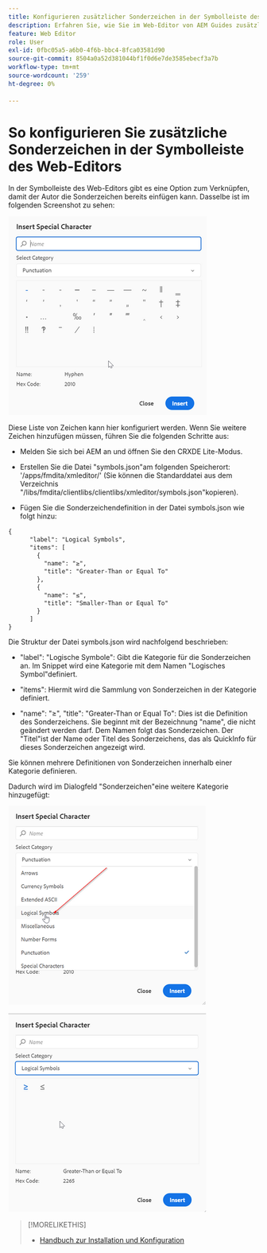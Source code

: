 ```yaml
---
title: Konfigurieren zusätzlicher Sonderzeichen in der Symbolleiste des Web-Editors
description: Erfahren Sie, wie Sie im Web-Editor von AEM Guides zusätzliche Sonderzeichen konfigurieren.
feature: Web Editor
role: User
exl-id: 0fbc05a5-a6b0-4f6b-bbc4-8fca03581d90
source-git-commit: 8504a0a52d381044bf1f0d6e7de3585ebecf3a7b
workflow-type: tm+mt
source-wordcount: '259'
ht-degree: 0%

---
```


# So konfigurieren Sie zusätzliche Sonderzeichen in der Symbolleiste des Web-Editors

In der Symbolleiste des Web-Editors gibt es eine Option zum Verknüpfen, damit der Autor die Sonderzeichen bereits einfügen kann.
Dasselbe ist im folgenden Screenshot zu sehen:

![Sonderzeichen](assets/special-chars.png)


Diese Liste von Zeichen kann hier konfiguriert werden. Wenn Sie weitere Zeichen hinzufügen müssen, führen Sie die folgenden Schritte aus:

+ Melden Sie sich bei AEM an und öffnen Sie den CRXDE Lite-Modus.

+ Erstellen Sie die Datei &quot;symbols.json&quot;am folgenden Speicherort: &#39;/apps/fmdita/xmleditor/&#39; (Sie können die Standarddatei aus dem Verzeichnis &quot;/libs/fmdita/clientlibs/clientlibs/xmleditor/symbols.json&quot;kopieren).

+ Fügen Sie die Sonderzeichendefinition in der Datei symbols.json wie folgt hinzu:

```
{
      "label": "Logical Symbols",
      "items": [
        {
          "name": "≥",
          "title": "Greater-Than or Equal To"
        },
        {
          "name": "≤",
          "title": "Smaller-Than or Equal To"
        }
      ]
}
```

Die Struktur der Datei symbols.json wird nachfolgend beschrieben:

+ &quot;label&quot;: &quot;Logische Symbole&quot;: Gibt die Kategorie für die Sonderzeichen an. Im Snippet wird eine Kategorie mit dem Namen &quot;Logisches Symbol&quot;definiert.

+ &quot;items&quot;: Hiermit wird die Sammlung von Sonderzeichen in der Kategorie definiert.

+ &quot;name&quot;: &quot;≥&quot;, &quot;title&quot;: &quot;Greater-Than or Equal To&quot;: Dies ist die Definition des Sonderzeichens. Sie beginnt mit der Bezeichnung &quot;name&quot;, die nicht geändert werden darf. Dem Namen folgt das Sonderzeichen. Der &quot;Titel&quot;ist der Name oder Titel des Sonderzeichens, das als QuickInfo für dieses Sonderzeichen angezeigt wird.

Sie können mehrere Definitionen von Sonderzeichen innerhalb einer Kategorie definieren.

Dadurch wird im Dialogfeld &quot;Sonderzeichen&quot;eine weitere Kategorie hinzugefügt:

![Symbolkategorie](assets/special-char-category.png)

![Sonderzeichen einfügen](assets/insert-special-char.png)

>[!MORELIKETHIS]
>
>+ [Handbuch zur Installation und Konfiguration](https://helpx.adobe.com/content/dam/help/en/xml-documentation-solution/3-6/XML-Documentation-for-Adobe-Experience-Manager_Installation-Configuration-Guide_EN.pdf)

